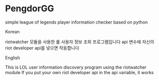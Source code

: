 # PengdorGG
simple league of legends player information checker based on python

Korean

riotwatcher 모듈을 사용한 롤 사용자 정보 조회 프로그램입니다
api 변수에 자신의 riot developer api를 넣으면 작동합니다

English

This is LOL user information discovery program using the riotwatcher module
If you put your own riot developer api in the api variable, it works
